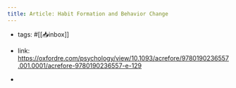 ```yaml
---
title: Article: Habit Formation and Behavior Change
---
```


- tags: #[[📥inbox]]

- link: https://oxfordre.com/psychology/view/10.1093/acrefore/9780190236557.001.0001/acrefore-9780190236557-e-129

- 
